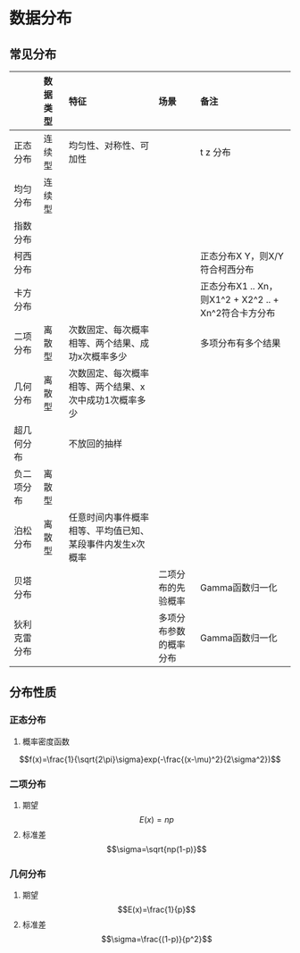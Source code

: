 # 数据分布

## 常见分布

|  | 数据类型 | 特征 | 场景 | 备注 |
| :--- | :--- | :--- | :--- | :--- |
| 正态分布 | 连续型 | 均匀性、对称性、可加性 |  | t  z 分布 |
| 均匀分布 | 连续型 |  |  |  |
| 指数分布 |  |  |  |  |
| 柯西分布 |  |  |  | 正态分布X Y，则X/Y符合柯西分布 |
| 卡方分布 |  |  |  | 正态分布X1 .. Xn，则X1^2 + X2^2 .. + Xn^2符合卡方分布 |
| 二项分布 | 离散型 | 次数固定、每次概率相等、两个结果、成功x次概率多少 |  | 多项分布有多个结果 |
| 几何分布 | 离散型 | 次数固定、每次概率相等、两个结果、x次中成功1次概率多少 |  |  |
| 超几何分布 |  | 不放回的抽样 |  |  |
| 负二项分布 | 离散型 |  |  |  |
| 泊松分布 | 离散型 | 任意时间内事件概率相等、平均值已知、某段事件内发生x次概率 |  |  |
| 贝塔分布 |  |  | 二项分布的先验概率 | Gamma函数归一化 |
| 狄利克雷分布 |  |  | 多项分布参数的概率分布 | Gamma函数归一化 |

## 分布性质

### 正态分布

1. 概率密度函数

$$f(x)=\frac{1}{\sqrt{2\pi}\sigma}exp(-\frac{(x-\mu)^2}{2\sigma^2})$$

### 二项分布

1. 期望 $$E(x)=np$$
2. 标准差$$\sigma=\sqrt{np(1-p)}$$

### 几何分布

1. 期望 $$E(x)=\frac{1}{p}$$
2. 标准差$$\sigma=\frac{(1-p)}{p^2}$$



